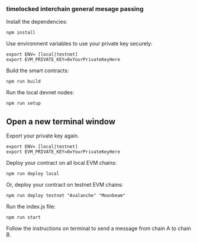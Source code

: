 ### timelocked interchain general mesage passing

Install the dependencies:
```
npm install
```

Use environment variables to use your private key securely:
```
export ENV= [local|testnet]
export EVM_PRIVATE_KEY=0xYourPrivateKeyHere
```

Build the smart contracts:
```
npm run build
```

Run the local devnet nodes:
```
npm run setup
```

## Open a new terminal window

Export your private key again.
```
export ENV= [local|testnet]
export EVM_PRIVATE_KEY=0xYourPrivateKeyHere
```

Deploy your contract on all local EVM chains:
```
npm run deploy local
```

Or, deploy your contract on testnet EVM chains:
```
npm run deploy testnet "Avalanche" "Moonbeam"
```

Run the index.js file:
```
npm run start
```

Follow the instructions on terminal to send a message from chain A to chain B.